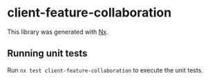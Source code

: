 # client-feature-collaboration

This library was generated with [Nx](https://nx.dev).

## Running unit tests

Run `nx test client-feature-collaboration` to execute the unit tests.
